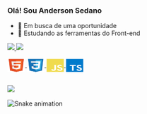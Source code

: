 ### Olá! Sou Anderson Sedano

- 🔭 Em busca de uma oportunidade
- 🌱 Estudando as ferramentas do Front-end

<div>
  <a href="https://github.com/assedano">
  <img height="180px" src="https://github-readme-stats.vercel.app/api?username=assedano&show_icons=true&theme=synthwave&include_all_commits=true&count_private=true"/>
  <img height="150px" src="https://github-readme-stats.vercel.app/api/top-langs/?username=assedano&layout=compact&langs_count=7&theme=synthwave"/>
</div>
  
<div style="display: inline_block"><br>
  <img align="center" alt="Andy-HTML" height="30" width="40" src="https://raw.githubusercontent.com/devicons/devicon/master/icons/html5/html5-original.svg">
  <img align="center" alt="Andy-CSS" height="30" width="40" src="https://raw.githubusercontent.com/devicons/devicon/master/icons/css3/css3-original.svg">
  <img align="center" alt="Andy-Js" height="30" width="40" src="https://raw.githubusercontent.com/devicons/devicon/master/icons/javascript/javascript-plain.svg">
  <img align="center" alt="Andy-Ts" height="30" width="40" src="https://raw.githubusercontent.com/devicons/devicon/master/icons/typescript/typescript-plain.svg">
 
 
</div>
  
  ##
  
  <div> 
  <a href="https://www.linkedin.com/in/anderson-sedano-16b6b8138/" target="_blank"><img src="https://img.shields.io/badge/-LinkedIn-%230077B5?style=for-the-badge&logo=linkedin&logoColor=white" target="_blank"></a> 
 
  ![Snake animation](https://github.com/assedano/assedano/blob/output/github-contribution-grid-snake.svg)
 
</div>
